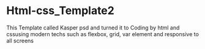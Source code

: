 # Html-css_Template2
This Template called Kasper psd and turned it to Coding by html and cssusing modern techs such as flexbox, grid, var element and responsive to all screens 

